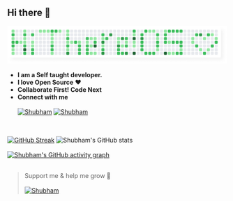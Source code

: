 ## Hi there 👋
![Shubham Kukreti](https://raw.githubusercontent.com/KukretiShubham/KukretiShubham/main/Group%202.png)
- **I am a Self taught developer.**
- **I love Open Source** ❤️ 
- **Collaborate First! Code Next**
- **Connect with me** <br></br>
[![Shubham](https://img.icons8.com/color/48/000000/twitter--v1.png)](https://twitter.com/ShubhamKukretii) [![Shubham](https://img.icons8.com/fluency/48/000000/linkedin.png)](https://www.linkedin.com/in/shubhamkukreti/)

<br></br>
[![GitHub Streak](https://github-readme-streak-stats.herokuapp.com?user=KukretiShubham&theme=radical)](https://git.io/streak-stats) ![Shubham's GitHub stats](https://github-readme-stats.vercel.app/api?username=KukretiShubham&show_icons=true&theme=radical&count_private=true)
<br></br>
[![Shubham's GitHub activity graph](https://activity-graph.herokuapp.com/graph?username=KukretiShubham&bg_color=1F222E&color=F8D866&line=F85D7F&point=FFFFFF&hide_border=true)](https://git.io/KukretiShubham)
<br></br>
> Support me & help me grow 🤗
<br></br>
[![Shubham](https://www.buymeacoffee.com/assets/img/guidelines/download-assets-sm-1.svg)](https://www.buymeacoffee.com/shubhamkukreti)
